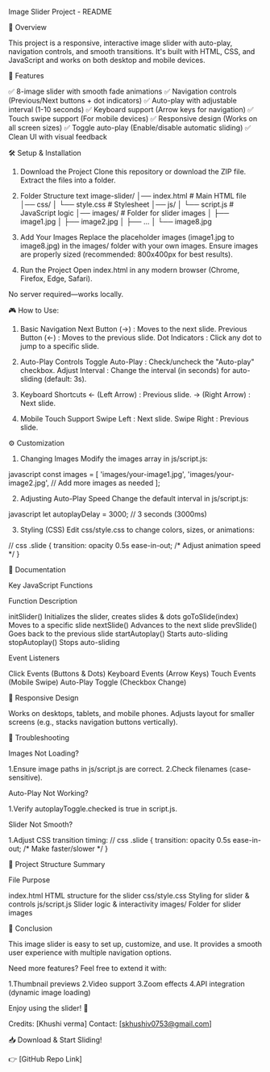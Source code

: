 Image Slider Project - README


📌 Overview

This project is a responsive, interactive image slider with auto-play, navigation controls, and smooth transitions. It's built with HTML, CSS, and JavaScript and works on both desktop and mobile devices.

🚀 Features

✅ 8-image slider with smooth fade animations
✅ Navigation controls (Previous/Next buttons + dot indicators)
✅ Auto-play with adjustable interval (1-10 seconds)
✅ Keyboard support (Arrow keys for navigation)
✅ Touch swipe support (For mobile devices)
✅ Responsive design (Works on all screen sizes)
✅ Toggle auto-play (Enable/disable automatic sliding)
✅ Clean UI with visual feedback

🛠️ Setup & Installation

1. Download the Project
Clone this repository or download the ZIP file.
Extract the files into a folder.

2. Folder Structure text
image-slider/
│── index.html          # Main HTML file
│── css/
│   └── style.css       # Stylesheet
│── js/
│   └── script.js       # JavaScript logic
│── images/             # Folder for slider images
│   ├── image1.jpg
│   ├── image2.jpg
│   ├── ...
│   └── image8.jpg

3. Add Your Images
Replace the placeholder images (image1.jpg to image8.jpg) in the images/ folder with your own images.
Ensure images are properly sized (recommended: 800x400px for best results).

4. Run the Project
Open index.html in any modern browser (Chrome, Firefox, Edge, Safari).

No server required—works locally.

🎮 How to Use:

1. Basic Navigation
Next Button (→) : Moves to the next slide.
Previous Button (←) : Moves to the previous slide.
Dot Indicators : Click any dot to jump to a specific slide.

2. Auto-Play Controls
Toggle Auto-Play : Check/uncheck the "Auto-play" checkbox.
Adjust Interval : Change the interval (in seconds) for auto-sliding (default: 3s).

3. Keyboard Shortcuts
← (Left Arrow) : Previous slide.
→ (Right Arrow) : Next slide.

4. Mobile Touch Support
Swipe Left : Next slide.
Swipe Right : Previous slide.

⚙️ Customization

1. Changing Images
Modify the images array in js/script.js:

javascript
const images = [
    'images/your-image1.jpg',
    'images/your-image2.jpg',
    // Add more images as needed
];

2. Adjusting Auto-Play Speed
Change the default interval in js/script.js:

javascript
let autoplayDelay = 3000; // 3 seconds (3000ms)

3. Styling (CSS)
Edit css/style.css to change colors, sizes, or animations:

// css
.slide {
    transition: opacity 0.5s ease-in-out; /* Adjust animation speed */
}

📜 Documentation

Key JavaScript Functions

Function                                    Description
	                               
initSlider()	                            Initializes the slider, creates slides & dots
goToSlide(index)	                        Moves to a specific slide
nextSlide()	                                Advances to the next slide
prevSlide()	                                Goes back to the previous slide
startAutoplay()	                            Starts auto-sliding
stopAutoplay()	                            Stops auto-sliding

Event Listeners

Click Events (Buttons & Dots)
Keyboard Events (Arrow Keys)
Touch Events (Mobile Swipe)
Auto-Play Toggle (Checkbox Change)

📱 Responsive Design

Works on desktops, tablets, and mobile phones.
Adjusts layout for smaller screens (e.g., stacks navigation buttons vertically).

🔧 Troubleshooting

Images Not Loading?

1.Ensure image paths in js/script.js are correct.
2.Check filenames (case-sensitive).

Auto-Play Not Working?

1.Verify autoplayToggle.checked is true in script.js.

Slider Not Smooth?

1.Adjust CSS transition timing:
// css
.slide {
    transition: opacity 0.5s ease-in-out; /* Make faster/slower */
}

📂 Project Structure Summary

File	                             Purpose

index.html	                         HTML structure for the slider
css/style.css	                     Styling for slider & controls
js/script.js	                     Slider logic & interactivity
images/	                             Folder for slider images

🎉 Conclusion

This image slider is easy to set up, customize, and use. It provides a smooth user experience with multiple navigation options.

Need more features? Feel free to extend it with:

1.Thumbnail previews
2.Video support
3.Zoom effects
4.API integration (dynamic image loading)

Enjoy using the slider! 🚀

Credits: [Khushi verma]
Contact: [skhushiv0753@gmail.com]

📥 Download & Start Sliding!

👉 [GitHub Repo Link]